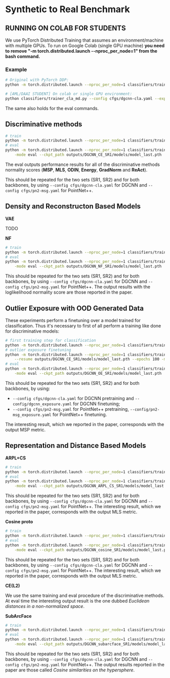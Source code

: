 # Synthetic to Real Benchmark 

## RUNNING ON COLAB FOR STUDENTS
We use PyTorch Distributed Training that assumes an environment/machine with multiple GPUs. To run on Google Colab (single GPU machine) **you need to remove "-m torch.distributed.launch --nproc_per_node=1" from the bash command.**

### Example
```bash
# Original with PyTorch DDP:
python -m torch.distributed.launch --nproc_per_node=1 classifiers/trainer_cla_md.py --config cfgs/dgcnn-cla.yaml --exp_name DGCNN_CE_SR1 --src SR1 --loss CE

# [AML/DAAI STUDENT] On colab or single GPU environment:
python classifiers/trainer_cla_md.py --config cfgs/dgcnn-cla.yaml --exp_name DGCNN_CE_SR1 --src SR1 --loss CE
```
The same also holds for the eval commands.

## Discriminative methods

```bash
# train
python -m torch.distributed.launch --nproc_per_node=1 classifiers/trainer_cla_md.py --config cfgs/dgcnn-cla.yaml --exp_name DGCNN_CE_SR1 --src SR1 --loss CE 
# eval
python -m torch.distributed.launch --nproc_per_node=1 classifiers/trainer_cla_md.py --config cfgs/dgcnn-cla.yaml --exp_name DGCNN_CE_SR1 --src SR1 --loss CE \
    -mode eval --ckpt_path outputs/DGCNN_CE_SR1/models/model_last.pth
```

The eval outputs performance results for all of the discriminative methods normality scores (**MSP**,
**MLS**, **ODIN**, **Energy**, **GradNorm** and **ReAct**). 

This should be repeated for the two sets (SR1, SR2) and for both backbones, by using
`--config cfgs/dgcnn-cla.yaml` for DGCNN and `--config cfgs/pn2-msg.yaml` for PointNet++. 

## Density and Reconstructon Based Models

**VAE**

TODO

**NF**

```bash
# train
python -m torch.distributed.launch --nproc_per_node=1 classifiers/trainer_NF_md.py --config cfgs/dgcnn-cla.yaml --exp_name DGCNN_NF_SR1 --src SR1
# eval
python -m torch.distributed.launch --nproc_per_node=1 classifiers/trainer_NF_md.py --config cfgs/dgcnn-cla.yaml --exp_name DGCNN_NF_SR1 --src SR1 \
    -mode eval --ckpt_path outputs/DGCNN_NF_SR1/models/model_last.pth
```

This should be repeated for the two sets (SR1, SR2) and for both backbones, by using
`--config cfgs/dgcnn-cla.yaml` for DGCNN and `--config cfgs/pn2-msg.yaml` for PointNet++. 
The output results with the loglikelihood normality score are those reported in the paper. 

## Outlier Exposure with OOD Generated Data

These experiments perform a finetuning over a model trained for classification. Thus it's necessary
to first of all perform a training like done for discriminative models: 

```bash
# first training step for classification
python -m torch.distributed.launch --nproc_per_node=1 classifiers/trainer_cla_md.py --config cfgs/dgcnn-cla.yaml --exp_name DGCNN_CE_SR1 --src SR1 --loss CE 
# outlier exposure finetuning
python -m torch.distributed.launch --nproc_per_node=1 classifiers/trainer_cla_md.py --config cfgs/dgcnn_exposure.yaml --exp_name DGCNN_OE_SR1 --src SR1 --loss CE \
    --resume outputs/DGCNN_CE_SR1/models/model_last.pth --epochs 100 -mode 'train_exposure'
# eval
python -m torch.distributed.launch --nproc_per_node=1 classifiers/trainer_cla_md.py --config cfgs/dgcnn-cla.yaml --exp_name DGCNN_OE_SR1 --src SR1 --loss CE \
    -mode eval --ckpt_path outputs/DGCNN_OE_SR1/models/model_last.pth
```

This should be repeated for the two sets (SR1, SR2) and for both backbones, by using:

 - `--config cfgs/dgcnn-cla.yaml` for DGCNN pretraining and `--config/dgcnn_exposure.yaml` for DGCNN finetuning;
 - `--config cfgs/pn2-msg.yaml` for PointNet++ pretraining, `--config/pn2-msg_exposure.yaml` for
 PointNet++ finetuning. 

The interesting result, which we reported in the paper, corresponds with the output MSP metric. 

## Representation and Distance Based Models

**ARPL+CS**

```bash
# train
python -m torch.distributed.launch --nproc_per_node=1 classifiers/trainer_cla_md.py --config cfgs/dgcnn-cla.yaml --exp_name DGCNN_ARPL_CS_SR1 --src SR1 --loss ARPL --cs
# eval
python -m torch.distributed.launch --nproc_per_node=1 classifiers/trainer_cla_md.py --config cfgs/dgcnn-cla.yaml --exp_name DGCNN_ARPL_CS_SR1 --src SR1 --loss ARPL --cs \
    -mode eval --ckpt_path outputs/DGCNN_ARPL_CS_SR1/models/model_last.pth
```

This should be repeated for the two sets (SR1, SR2) and for both backbones, by using
`--config cfgs/dgcnn-cla.yaml` for DGCNN and `--config cfgs/pn2-msg.yaml` for PointNet++. 
The interesting result, which we reported in the paper, corresponds with the output MLS metric. 

**Cosine proto**

```bash
# train
python -m torch.distributed.launch --nproc_per_node=1 classifiers/trainer_cla_md.py --config cfgs/dgcnn-cla.yaml --exp_name DGCNN_cosine_SR1 --src SR1 --loss cosine
# eval
python -m torch.distributed.launch --nproc_per_node=1 classifiers/trainer_cla_md.py --config cfgs/dgcnn-cla.yaml --exp_name DGCNN_cosine_SR1 --src SR1 --loss cosine \
    -mode eval --ckpt_path outputs/DGCNN_cosine_SR1/models/model_last.pth
```

This should be repeated for the two sets (SR1, SR2) and for both backbones, by using
`--config cfgs/dgcnn-cla.yaml` for DGCNN and `--config cfgs/pn2-msg.yaml` for PointNet++. 
The interesting result, which we reported in the paper, corresponds with the output MLS metric. 

**CE(L2)**

We use the same training and eval procedure of the discriminative methods. At eval time the
interesting output result is the one dubbed *Euclidean distances in a non-normalized space*.

**SubArcFace**

```bash
# train
python -m torch.distributed.launch --nproc_per_node=1 classifiers/trainer_cla_md.py --config cfgs/dgcnn-cla.yaml --exp_name DGCNN_subarcface_SR1 --src SR1 --loss subcenter_arcface 
# eval
python -m torch.distributed.launch --nproc_per_node=1 classifiers/trainer_cla_md.py --config cfgs/dgcnn-cla.yaml --exp_name DGCNN_subarcface_SR1 --src SR1 --loss subcenter_arcface --epochs 500 \
    -mode eval --ckpt_path outputs/DGCNN_subarcface_SR1/models/model_last.pth
```

This should be repeated for the two sets (SR1, SR2) and for both backbones, by using
`--config cfgs/dgcnn-cla.yaml` for DGCNN and `--config cfgs/pn2-msg.yaml` for PointNet++. 
The output results reported in the paper are those called *Cosine similarities on the hypersphere*.

